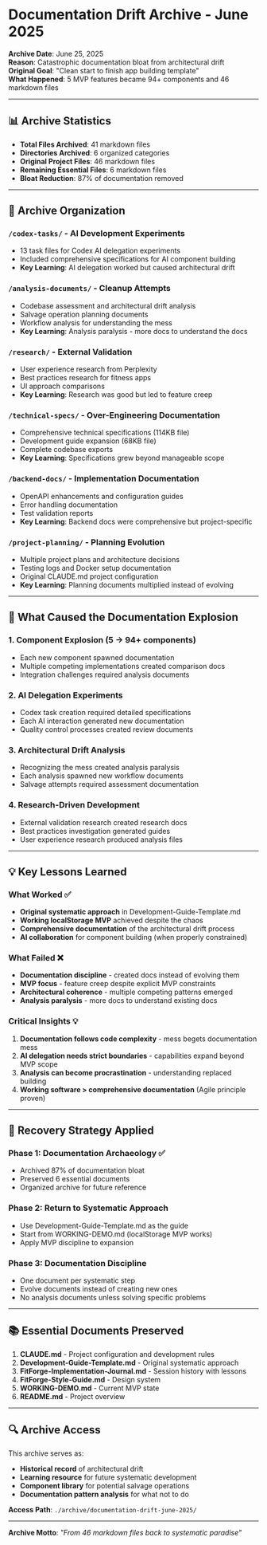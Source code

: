 # Documentation Drift Archive - June 2025

**Archive Date**: June 25, 2025  
**Reason**: Catastrophic documentation bloat from architectural drift  
**Original Goal**: "Clean start to finish app building template"  
**What Happened**: 5 MVP features became 94+ components and 46 markdown files

---

## 📊 Archive Statistics

- **Total Files Archived**: 41 markdown files
- **Directories Archived**: 6 organized categories
- **Original Project Files**: 46 markdown files
- **Remaining Essential Files**: 6 markdown files
- **Bloat Reduction**: 87% of documentation removed

---

## 📁 Archive Organization

### `/codex-tasks/` - AI Development Experiments
- 13 task files for Codex AI delegation experiments
- Included comprehensive specifications for AI component building
- **Key Learning**: AI delegation worked but caused architectural drift

### `/analysis-documents/` - Cleanup Attempts
- Codebase assessment and architectural drift analysis
- Salvage operation planning documents
- Workflow analysis for understanding the mess
- **Key Learning**: Analysis paralysis - more docs to understand the docs

### `/research/` - External Validation
- User experience research from Perplexity
- Best practices research for fitness apps
- UI approach comparisons
- **Key Learning**: Research was good but led to feature creep

### `/technical-specs/` - Over-Engineering Documentation
- Comprehensive technical specifications (114KB file)
- Development guide expansion (68KB file)
- Complete codebase exports
- **Key Learning**: Specifications grew beyond manageable scope

### `/backend-docs/` - Implementation Documentation
- OpenAPI enhancements and configuration guides
- Error handling documentation
- Test validation reports
- **Key Learning**: Backend docs were comprehensive but project-specific

### `/project-planning/` - Planning Evolution
- Multiple project plans and architecture decisions
- Testing logs and Docker setup documentation
- Original CLAUDE.md project configuration
- **Key Learning**: Planning documents multiplied instead of evolving

---

## 🎯 What Caused the Documentation Explosion

### 1. **Component Explosion** (5 → 94+ components)
- Each new component spawned documentation
- Multiple competing implementations created comparison docs
- Integration challenges required analysis documents

### 2. **AI Delegation Experiments**
- Codex task creation required detailed specifications
- Each AI interaction generated new documentation
- Quality control processes created review documents

### 3. **Architectural Drift Analysis**
- Recognizing the mess created analysis paralysis
- Each analysis spawned new workflow documents
- Salvage attempts required assessment documentation

### 4. **Research-Driven Development**
- External validation research created research docs
- Best practices investigation generated guides
- User experience research produced analysis files

---

## 💡 Key Lessons Learned

### What Worked ✅
- **Original systematic approach** in Development-Guide-Template.md
- **Working localStorage MVP** achieved despite the chaos
- **Comprehensive documentation** of the architectural drift process
- **AI collaboration** for component building (when properly constrained)

### What Failed ❌
- **Documentation discipline** - created docs instead of evolving them
- **MVP focus** - feature creep despite explicit MVP constraints
- **Architectural coherence** - multiple competing patterns emerged
- **Analysis paralysis** - more docs to understand existing docs

### Critical Insights 💡
1. **Documentation follows code complexity** - mess begets documentation mess
2. **AI delegation needs strict boundaries** - capabilities expand beyond MVP scope
3. **Analysis can become procrastination** - understanding replaced building
4. **Working software > comprehensive documentation** (Agile principle proven)

---

## 🚀 Recovery Strategy Applied

### Phase 1: Documentation Archaeology ✅
- Archived 87% of documentation bloat
- Preserved 6 essential documents
- Organized archive for future reference

### Phase 2: Return to Systematic Approach 
- Use Development-Guide-Template.md as the guide
- Start from WORKING-DEMO.md (localStorage MVP works)
- Apply MVP discipline to expansion

### Phase 3: Documentation Discipline
- One document per systematic step
- Evolve documents instead of creating new ones
- No analysis documents unless solving specific problems

---

## 📚 Essential Documents Preserved

1. **CLAUDE.md** - Project configuration and development rules
2. **Development-Guide-Template.md** - Original systematic approach
3. **FitForge-Implementation-Journal.md** - Session history with lessons
4. **FitForge-Style-Guide.md** - Design system
5. **WORKING-DEMO.md** - Current MVP state
6. **README.md** - Project overview

---

## 🔍 Archive Access

This archive serves as:
- **Historical record** of architectural drift
- **Learning resource** for future systematic development
- **Component library** for potential salvage operations
- **Documentation pattern analysis** for what not to do

**Access Path**: `./archive/documentation-drift-june-2025/`

---

**Archive Motto**: *"From 46 markdown files back to systematic paradise"*